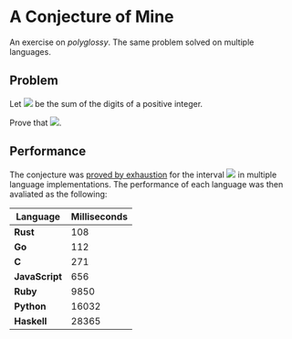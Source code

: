 # A Conjecture of Mine
An exercise on _polyglossy_. The same problem solved on multiple languages.

## Problem
Let  <img src="https://latex.codecogs.com/gif.latex?S:\mathbb{N}&space;\mapsto&space;\mathbb{N}"/> be the sum of the digits of a positive integer.

Prove that <img src="https://latex.codecogs.com/gif.latex?\forall&space;a,&space;b&space;\in\mathbb{N}&space;:&space;S_{a&space;&plus;&space;b}&space;=&space;S_a&space;&plus;&space;S_b&space;&plus;&space;9&space;k,&space;k&space;\in&space;\mathbb{Z}"/>.

## Performance
The conjecture was [proved by exhaustion](https://en.wikipedia.org/wiki/Proof_by_exhaustion) for the interval <img src="https://latex.codecogs.com/gif.latex?[0;10^4]"/> in multiple language implementations. The performance of each language was then avaliated as the following:

|Language      |Milliseconds|
|--------------|------------|
|**Rust**      |108         |
|**Go**        |112         |
|**C**         |271         | 
|**JavaScript**|656         |
|**Ruby**      |9850        |
|**Python**    |16032       |
|**Haskell**   |28365       |
